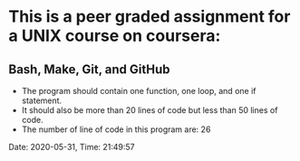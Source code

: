 # This is a peer graded assignment for a UNIX course on coursera:
## Bash, Make, Git, and GitHub
- The program should contain one function, one loop, and one if statement.
- It should also be more than 20 lines of code but less than 50 lines of code.
- The number of line of code in this program are:
26
>
Date: 2020-05-31, Time: 21:49:57

